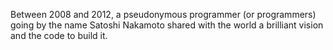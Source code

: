 Between 2008 and 2012, a pseudonymous programmer (or programmers) going by the name Satoshi Nakamoto shared with the world a brilliant vision and the code to build it.
